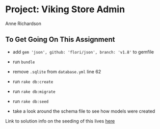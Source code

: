 Project: Viking Store Admin
========================

Anne Richardson

## To Get Going On This Assignment
- add `gem 'json', github: 'flori/json', branch: 'v1.8'` to gemfile
- run `bundle`
- remove `.sqlite` from `database.yml` line 62
- run `rake db:create`
- run `rake db:migrate`
- run `rake db:seed`

- take a look around the schema file to see how models were created

Link to solution info on the seeding of this lives [here](https://gist.github.com/betweenparentheses/0b6b325ceaaea76a521d)
